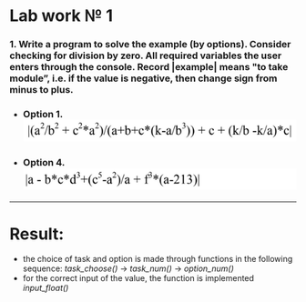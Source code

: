 # Lab work № 1

### 1. Write a program to solve the example (by options). Consider checking for division by zero. All required variables the user enters through the console. Record |example| means "to take module”, i.e. if the value is negative, then change sign from minus to plus.
- ### Option 1. ![img.png](images/lab1_t1_op1.png)
- ### Option 4. ![img.png](images/lab1_t1_op2.png)
---
# Result:

- the choice of task and option is made through functions in the following sequence: _task_choose()_ -> _task_num()_ -> _option_num()_
- for the correct input of the value, the function  is implemented _input_float()_